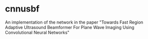 # cnnusbf
An implementation of the network in the paper "Towards Fast Region Adaptive Ultrasound Beamformer For Plane Wave Imaging Using Convolutional Neural Networks"
